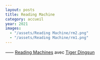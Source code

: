 ```yaml
---
layout: posts
title: Reading Machine
category: accueil
year: 2021
images:
  - "/assets/Reading Machine/rm2.png"
  - "/assets/Reading Machine/rm1.png"
---
```


⸺ [Reading Machines][1] avec [Tiger Dingsun][2]

[1]: https://tdingsun.github.io/paul/
[2]: https://www.tiger.exposed/
